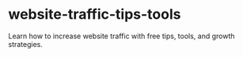 # website-traffic-tips-tools
Learn how to increase website traffic with free tips, tools, and growth strategies.
